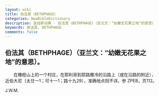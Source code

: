 ```yaml
---
layout: wiki
title: 伯法其（BETHPHAGE）
categories: NewBibleDictionary
description: 圣经新词典 - 伯法其（BETHPHAGE）（亚兰文：“幼嫩无花果之地”的意思）
keywords: 伯法其, BETHPHAGE
comments: false
---
```


## 伯法其（BETHPHAGE）（亚兰文：“幼嫩无花果之地”的意思）。

　　在橄榄山上的一个村庄，在耶利哥到耶路撒冷的沿路上（或在沿路的附近），近伯大尼（太廿一1；可十一1；路十九29），准确地点则不详。参 ZPEB，页112。

J.W.M.






